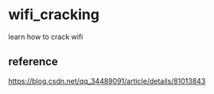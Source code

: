 # wifi_cracking

learn how to crack wifi

## reference

https://blog.csdn.net/qq_34489091/article/details/81013843
